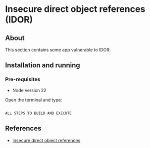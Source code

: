 # Insecure direct object references (IDOR)

## About

This section contains some app vulnerable to IDOR.

## Installation and running

### Pre-requisites

* Node version 22

Open the terminal and type:

```

ALL STEPS TO BUILD AND EXECUTE

```

## References

* [Insecure direct object references](https://portswigger.net/web-security/access-control/idor)
